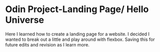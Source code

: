 # Odin Project-Landing Page/ Hello Universe
Here I learned how to create a landing page for a website.
I decided I wanted to break out a little and play around with flexbox. 
Saving this for future edits and revision as I learn more.
